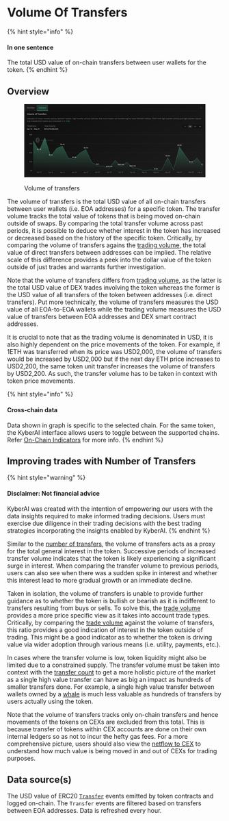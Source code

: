 # Volume Of Transfers

{% hint style="info" %}
#### In one sentence

The total USD value of on-chain transfers between user wallets for the token.
{% endhint %}

## Overview

<figure><img src="../../../.gitbook/assets/KyberAI_VolOfTransfers.png" alt=""><figcaption><p>Volume of transfers</p></figcaption></figure>

The volume of transfers is the total USD value of all on-chain transfers between user wallets (i.e. EOA addresses) for a specific token. The transfer volume tracks the total value of tokens that is being moved on-chain outside of swaps. By comparing the total transfer volume across past periods, it is possible to deduce whether interest in the token has increased or decreased based on the history of the specific token. Critically, by comparing the volume of transfers agains the [trading volume](trading-volume.md), the total value of direct transfers between addresses can be implied. The relative scale of this difference provides a peek into the dollar value of the token outside of just trades and warrants further investigation.

Note that the volume of transfers differs from [trading volume](trading-volume.md), as the latter is the total USD value of DEX trades involving the token whereas the former is the USD value of all transfers of the token between addresses (i.e. direct transfers). Put more technically, the volume of transfers measures the USD value of all EOA-to-EOA wallets while the trading volume measures the USD value of transfers between EOA addresses and DEX smart contract addresses.

It is crucial to note that as the trading volume is denominated in USD, it is also highly dependent on the price movements of the token. For example, if 1ETH was transferred when its price was USD2,000, the volume of transfers would be increased by USD2,000 but if the next day ETH price increases to USD2,200, the same token unit transfer increases the volume of transfers by USD2,200. As such, the transfer volume has to be taken in context with token price movements.

{% hint style="info" %}
#### Cross-chain data

Data shown in graph is specific to the selected chain. For the same token, the KyberAI interface allows users to toggle between the supported chains. Refer [On-Chain Indicators](./) for more info.
{% endhint %}

## Improving trades with Number of Transfers

{% hint style="warning" %}
#### Disclaimer: Not financial advice

KyberAI was created with the intention of empowering our users with the data insights required to make informed trading decisions. Users must exercise due diligence in their trading decisions with the best trading strategies incorporating the insights enabled by KyberAI.
{% endhint %}

Similar to the [number of transfers](number-of-transfers.md), the volume of transfers acts as a proxy for the total general interest in the token. Successive periods of increased transfer volume indicates that the token is likely experiencing a significant surge in interest. When comparing the transfer volume to previous periods, users can also see when there was a sudden spike in interest and whether this interest lead to more gradual growth or an immediate decline.&#x20;

Taken in isolation, the volume of transfers is unable to provide further guidance as to whether the token is bullish or bearish as it is indifferent to transfers resulting from buys or sells. To solve this, the [trade volume](trading-volume.md) provides a more price specific view as it takes into account trade types. Critically, by comparing the [trade volume](trading-volume.md) against the volume of transfers, this ratio provides a good indication of interest in the token outside of trading. This might be a good indicator as to whether the token is driving value via wider adoption through various means (i.e. utility, payments, etc.).

In cases where the transfer volume is low, token liquidity might also be limited due to a constrained supply. The transfer volume must be taken into context with the [transfer count](number-of-transfers.md) to get a more holistic picture of the market as a single high value transfer can have as big an impact as hundreds of smaller transfers done. For example, a single high value transfer between wallets owned by a [whale](netflow-to-whale-wallets.md) is much less valuable as hundreds of transfers by users actually using the token.

Note that the volume of transfers tracks only on-chain transfers and hence movements of the tokens on CEXs are excluded from this total. This is because transfer of tokens within CEX accounts are done on their own internal ledgers so as not to incur the hefty gas fees. For a more comprehensive picture, users should also view the [netflow to CEX](netflow-to-cex.md) to understand how much value is being moved in and out of CEXs for trading purposes.

## Data source(s)

The USD value of ERC20 [`Transfer`](https://docs.openzeppelin.com/contracts/4.x/api/token/erc20#IERC20-Transfer-address-address-uint256-) events emitted by token contracts and logged on-chain. The `Transfer` events are filtered based on transfers between EOA addresses. Data is refreshed every hour.
